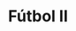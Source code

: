 ---
title: Fútbol II
date: 
draft: false

# descripcion
description : Dije de plata 925

materials: Plata 925

color: Plateado

dimensions: 2,7cm largo

code: 02-14-0681

type: "Dijes"

categories: []

# Images
# first image will be shown in the product page
images:
  # - image: "images/path_to_image"
  # La ubicacion de las imagenes es imagenes/Dijes/Dijes.Plata/02-14-0681-futbol-ii
  - image: "./images/dijes/plata/02-14-0681.JPG"
---